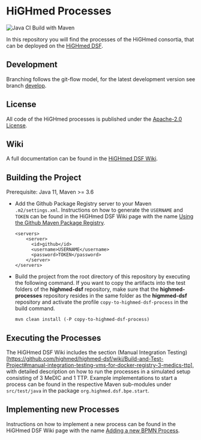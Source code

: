 # HiGHmed Processes 

![Java CI Build with Maven](https://github.com/highmed/highmed-processes/workflows/Java%20CI%20Build%20with%20Maven/badge.svg)

In this repository you will find the processes of the HiGHmed consortia, that can be deployed on the [HiGHmed DSF](https://github.com/highmed/highmed-dsf).

## Development
Branching follows the git-flow model, for the latest development version see branch [develop](https://github.com/highmed/highmed-processes/tree/develop).

## License
All code of the HiGHmed processes is published under the [Apache-2.0 License](LICENSE).

## Wiki
A full documentation can be found in the [HiGHmed DSF Wiki](https://github.com/highmed/highmed-dsf/wiki).

## Building the Project
Prerequisite: Java 11, Maven >= 3.6

* Add the Github Package Registry server to your Maven `.m2/settings.xml`. Instructions on how to generate the `USERNAME` and `TOKEN` can be found in the HiGHmed DSF Wiki page with the name [Using the Github Maven Package Registry](https://github.com/highmed/highmed-dsf/wiki/Using-the-Github-Maven-Package-Registry).

    ```
    <servers>
        <server>
          <id>github</id>
          <username>USERNAME</username>
          <password>TOKEN</password>
        </server>
    </servers>
    ```

* Build the project from the root directory of this repository by executing the following command. If you want to copy the artifacts into the test folders of the **highmed-dsf** repository, make sure that the **highmed-processes** repository resides in the same folder as the **higmmed-dsf** repository and activate the profile `copy-to-highmed-dsf-process` in the build command.

  ```
  mvn clean install (-P copy-to-highmed-dsf-process)
  ```

## Executing the Processes
The HiGHmed DSF Wiki includes the section (Manual Integration Testing) [https://github.com/highmed/highmed-dsf/wiki/Build-and-Test-Project#manual-integration-testing-vms-for-docker-registry-3-medics-ttp], with detailed description on how to run the processes in a simulated setup consisting of 3 MeDIC and 1 TTP. Example implementations to start a process can be found in the respective Maven sub-modules under `src/test/java` in the package `org.highmed.dsf.bpe.start`.


## Implementing new Processes
Instructions on how to implement a new process can be found in the HiGHmed DSF Wiki page with the name [Adding a new BPMN Process](https://github.com/highmed/highmed-dsf/wiki/Adding-BPMN-Processes).